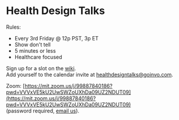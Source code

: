# Health Design Talks

Rules:
- Every 3rd Friday @ 12p PST, 3p ET
- Show don't tell
- 5 minutes or less
- Healthcare focused

Sign up for a slot on the [wiki](https://github.com/goinvo/HealthDesignTalks/wiki/Schedule).  
Add yourself to the calendar invite at <healthdesigntalks@goinvo.com>.

Zoom:
[https://mit.zoom.us/j/99887840186?pwd=VVVxVE5kU2UwSWZoUXhDa09UZ2NDUT09](https://mit.zoom.us/j/99887840186?pwd=VVVxVE5kU2UwSWZoUXhDa09UZ2NDUT09)  
(password required, [email us](healthdesigntalks@goinvo.com)).

